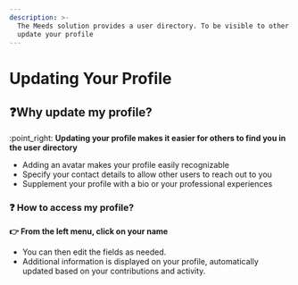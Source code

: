```yaml
---
description: >-
  The Meeds solution provides a user directory. To be visible to other users,
  update your profile
---
```


# Updating Your Profile

## :question:Why update my profile?



:point\_right: **Updating your profile makes it easier for others to find you in the user directory**

* Adding an avatar makes your profile easily recognizable
* Specify your contact details to allow other users to reach out to you
* Supplement your profile with a bio or your professional experiences

### :question: How to access my profile?

**👉 From the left menu, click on your name**

* You can then edit the fields as needed.&#x20;
* Additional information is displayed on your profile, automatically updated based on your contributions and activity.
